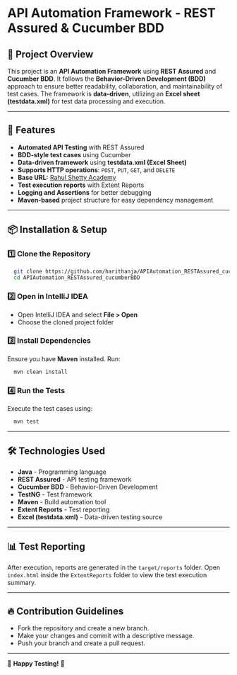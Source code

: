 # API Automation Framework - REST Assured & Cucumber BDD

## 📌 Project Overview
This project is an **API Automation Framework** using **REST Assured** and **Cucumber BDD**. It follows the **Behavior-Driven Development (BDD)** approach to ensure better readability, collaboration, and maintainability of test cases. The framework is **data-driven**, utilizing an **Excel sheet (testdata.xml)** for test data processing and execution.

---

## 🚀 Features
- **Automated API Testing** with REST Assured
- **BDD-style test cases** using Cucumber
- **Data-driven framework** using **testdata.xml (Excel Sheet)**
- **Supports HTTP operations**: `POST`, `PUT`, `GET`, and `DELETE`
- **Base URL:** [Rahul Shetty Academy](https://rahulshettyacademy.com/)
- **Test execution reports** with Extent Reports
- **Logging and Assertions** for better debugging
- **Maven-based** project structure for easy dependency management

---

## 📦 Installation & Setup

### **1️⃣ Clone the Repository**
```sh
  git clone https://github.com/harithanja/APIAutomation_RESTAssured_cucumberBDD.git
  cd APIAutomation_RESTAssured_cucumberBDD
```

### **2️⃣ Open in IntelliJ IDEA**
- Open IntelliJ IDEA and select **File > Open**
- Choose the cloned project folder

### **3️⃣ Install Dependencies**
Ensure you have **Maven** installed. Run:
```sh
  mvn clean install
```

### **4️⃣ Run the Tests**
Execute the test cases using:
```sh
  mvn test
```

---

## 🛠 Technologies Used
- **Java** - Programming language
- **REST Assured** - API testing framework
- **Cucumber BDD** - Behavior-Driven Development
- **TestNG** - Test framework
- **Maven** - Build automation tool
- **Extent Reports** - Test reporting
- **Excel (testdata.xml)** - Data-driven testing source

---

## 📊 Test Reporting
After execution, reports are generated in the `target/reports` folder. Open `index.html` inside the `ExtentReports` folder to view the test execution summary.

---

## 🔥 Contribution Guidelines
- Fork the repository and create a new branch.
- Make your changes and commit with a descriptive message.
- Push your branch and create a pull request.

---



🎉 **Happy Testing!** 🚀

